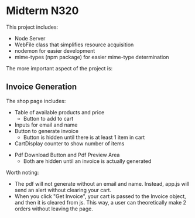 # Midterm N320

This project includes:

- Node Server
- WebFile class that simplifies resource acquisition
- nodemon for easier development
- mime-types (npm package) for easier mime-type determination

The more important aspect of the project is:

## Invoice Generation

The shop page includes:

- Table of available products and price
  - Button to add to cart
- Inputs for email and name
- Button to generate invoice
  - Button is hidden until there is at least 1 item in cart
- CartDisplay counter to show number of items

* Pdf Download Button and Pdf Preview Area
  - Both are hidden until an invoice is actually generated

Worth noting:

- The pdf will not generate without an email and name. Instead, app.js will send an alert without clearing your cart.
- When you click "Get Invoice", your cart is passed to the Invoice object, and then it is cleared from js. This way, a user can theoretically make 2 orders without leaving the page.
